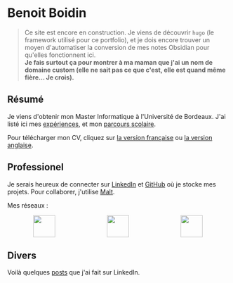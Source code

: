 # Benoit Boidin

> Ce site est encore en construction. Je viens de découvrir `hugo` (le framework utilisé pour ce portfolio), et je dois encore trouver un moyen d'automatiser la conversion de mes notes Obsidian pour qu'elles fonctionnent ici.  
> **Je fais surtout ça pour montrer à ma maman que j'ai un nom de domaine custom (elle ne sait pas ce que c'est, elle est quand même fière... Je crois).**

## Résumé

Je viens d'obtenir mon Master Informatique à l'Université de Bordeaux. J'ai listé ici mes [expériences](/experiences), et mon [parcours scolaire](/education).

Pour télécharger mon CV, cliquez sur [la version française](/documents/cv_fr.pdf) ou [la version anglaise](/documents/cv_en.pdf).

## Professionel

Je serais heureux de connecter sur [LinkedIn](https://fr.linkedin.com/in/benoît-boidin-276124a3) et [GitHub](https://github.com/benoitboidin) où je stocke mes projets. Pour collaborer, j'utilise [Malt](<https://www.malt.fr/profile/benoitboidin>).

Mes réseaux :  

<div style="display:flex; justify-content:space-around">
    <a href="https://www.fiverr.com/users/benoitboidin/seller_dashboard">
        <img src="https://is1-ssl.mzstatic.com/image/thumb/Purple211/v4/3d/10/62/3d10622f-253d-0ccf-26ec-86a49ce56203/AppIcon-0-0-1x_U007emarketing-0-0-0-7-0-0-85-220.png/1200x630wa.png" style="height:50px">
    </a>
    <a href="https://www.malt.fr/dashboard/freelancer/">
        <img src="https://is1-ssl.mzstatic.com/image/thumb/Purple211/v4/e7/57/44/e757440c-56dc-7a83-d983-5ca1b432b390/AppIcon-0-0-1x_U007emarketing-0-5-0-85-220.png/1200x630wa.png" style="height:50px">
    </a>
    <a href="https://fr.linkedin.com/in/benoît-boidin-276124a3">
        <img src="https://is1-ssl.mzstatic.com/image/thumb/Purple211/v4/ba/f3/2e/baf32ef3-571e-a8c8-d7c1-f12ca29dd2de/AppIcon-0-1x_U007emarketing-0-7-0-85-220-0.png/1200x630wa.png"  style="height:50px">
    </a>
</div>

## Divers

Voilà quelques [posts](/posts/posts) que j'ai fait sur LinkedIn.
